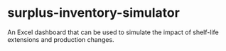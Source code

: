 # surplus-inventory-simulator
An Excel dashboard that can be used to simulate the impact of shelf-life extensions and production changes.

